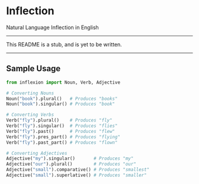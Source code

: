 # Inflection
 Natural Language Inflection in English

---

This README is a stub, and is yet to be written.

---

## Sample Usage
```python
from inflexion import Noun, Verb, Adjective

# Converting Nouns
Noun("book").plural()   # Produces "books"
Noun("book").singular() # Produces "book"

# Converting Verbs
Verb("fly").plural()    # Produces "fly"
Verb("fly").singular()  # Produces "flies"
Verb("fly").past()      # Produces "flew"
Verb("fly").pres_part() # Produces "flying"
Verb("fly").past_part() # Produces "flown"

# Converting Adjectives
Adjective("my").singular()       # Produces "my"
Adjective("our").plural()        # Produces "our"
Adjective("small").comparative() # Produces "smallest"
Adjective("small").superlative() # Produces "smaller"
```

